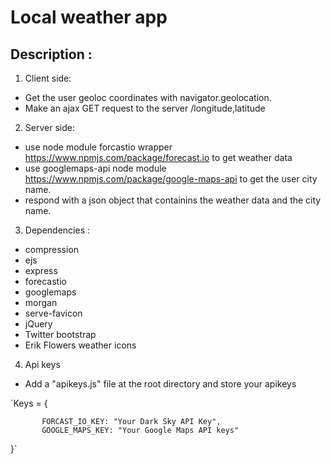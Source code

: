 # Local weather app
## Description :
1. Client side:
 * Get the user geoloc coordinates with navigator.geolocation.
 * Make an ajax GET request to the server <hostname>/longitude,latitude
2. Server side:
 * use node module forcastio wrapper https://www.npmjs.com/package/forecast.io to get weather data
 * use googlemaps-api node module https://www.npmjs.com/package/google-maps-api to get the user city name.
 * respond with a json object that containins the weather data and the city name.
3. Dependencies : 
 * compression
 * ejs
 * express
 * forecastio
 * googlemaps
 * morgan
 * serve-favicon
 * jQuery
 * Twitter bootstrap
 * Erik Flowers weather icons
4. Api keys
 * Add a "apikeys.js" file at the root directory and store your apikeys
   
`Keys = {

           FORCAST_IO_KEY: "Your Dark Sky API Key",
           GOOGLE_MAPS_KEY: "Your Google Maps API keys"
         
}`